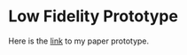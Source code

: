 # Low Fidelity Prototype

Here is the [link](https://drive.google.com/file/d/1Az311PZBH_unDt5Ft153_eLTD74ebPpK/view) to my paper prototype.
